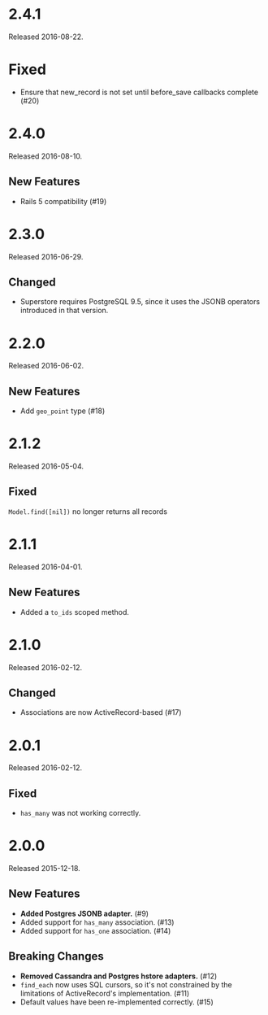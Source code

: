 # 2.4.1

Released 2016-08-22.

# Fixed

* Ensure that new_record is not set until before_save callbacks complete (#20)

# 2.4.0

Released 2016-08-10.

## New Features

* Rails 5 compatibility (#19)

# 2.3.0

Released 2016-06-29.

## Changed

* Superstore requires PostgreSQL 9.5, since it uses the JSONB operators introduced in that version.

# 2.2.0

Released 2016-06-02.

## New Features

* Add `geo_point` type (#18)

# 2.1.2

Released 2016-05-04.

## Fixed

`Model.find([nil])` no longer returns all records

# 2.1.1

Released 2016-04-01.

## New Features

* Added a `to_ids` scoped method.

# 2.1.0

Released 2016-02-12.

## Changed

* Associations are now ActiveRecord-based (#17)

# 2.0.1

Released 2016-02-12.

## Fixed

* `has_many` was not working correctly.

# 2.0.0

Released 2015-12-18.

## New Features

* **Added Postgres JSONB adapter.** (#9)
* Added support for `has_many` association. (#13)
* Added support for `has_one` association. (#14)

## Breaking Changes

* **Removed Cassandra and Postgres hstore adapters.** (#12)
* `find_each` now uses SQL cursors, so it's not constrained by the limitations of ActiveRecord's
  implementation. (#11)
* Default values have been re-implemented correctly. (#15)
